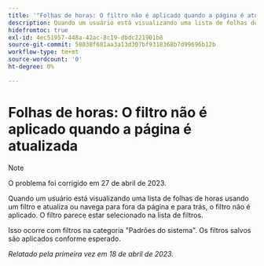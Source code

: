 ```yaml
---
title: '"Folhas de horas: O filtro não é aplicado quando a página é atualizada'''
description: Quando um usuário está visualizando uma lista de folhas de horas usando um filtro e atualiza ou navega para fora da página e para trás, o filtro não é aplicado. O filtro parece estar selecionado na lista de filtros.
hidefromtoc: true
exl-id: 4ec51957-448a-42ac-8c19-dbdc221901b8
source-git-commit: 58038f681aa3a13d307bf9318368b7d99696b12b
workflow-type: tm+mt
source-wordcount: '0'
ht-degree: 0%

---
```


# Folhas de horas: O filtro não é aplicado quando a página é atualizada

>[!NOTE]
>
>O problema foi corrigido em 27 de abril de 2023.

Quando um usuário está visualizando uma lista de folhas de horas usando um filtro e atualiza ou navega para fora da página e para trás, o filtro não é aplicado. O filtro parece estar selecionado na lista de filtros.

Isso ocorre com filtros na categoria &quot;Padrões do sistema&quot;. Os filtros salvos são aplicados conforme esperado.

_Relatado pela primeira vez em 18 de abril de 2023._
